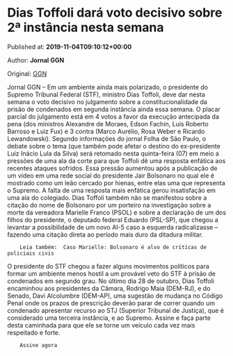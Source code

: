 
# Dias Toffoli dará voto decisivo sobre 2ª instância nesta semana

Published at: **2019-11-04T09:10:12+00:00**

Author: **Jornal GGN**

Original: [GGN](https://jornalggn.com.br/justica/dias-toffoli-dara-voto-decisivo-sobre-2a-instancia-nesta-semana/)

Jornal GGN – Em um ambiente ainda mais polarizado, o presidente do Supremo Tribunal Federal (STF), ministro Dias Toffoli, deve dar nesta semana o voto decisivo no julgamento sobre a constitucionalidade da prisão de condenados em segunda instância ainda essa semana.
O placar parcial do julgamento está em 4 votos a favor da execução antecipada da pena (dos ministros Alexandre de Moraes, Edson Fachin, Luís Roberto Barroso e Luiz Fux) e 3 contra (Marco Aurélio, Rosa Weber e Ricardo Lewandowski).
Segundo informações do jornal Folha de São Paulo, o debate sobre o tema (que também pode afetar o destino do ex-presidente Luiz Inácio Lula da Silva) será retomado nesta quinta-feira (07) em meio a pressões de uma ala da corte para que Toffoli dê uma resposta enfática aos recentes ataques sofridos.
Essa pressão aumentou após a publicação de um vídeo em uma rede social do presidente Jair Bolsonaro no qual ele é mostrado como um leão cercado por hienas, entre elas uma que representa o Supremo. A falta de uma resposta mais enfática gerou insatisfação em uma ala do colegiado.
Dias Toffoli também não se manifestou sobre a citação do nome de Bolsonaro por um porteiro na investigação sobre a morte da vereadora Marielle Franco (PSOL) e sobre a declaração de um dos filhos do presidente, o deputado federal Eduardo (PSL-SP), que chegou a levantar a possibilidade de um novo AI-5 caso a esquerda radicalizasse – fazendo uma citação direta ao período mais duro da ditadura militar.

        Leia também:  Caso Marielle: Bolsonaro é alvo de críticas de policiais civis
      
O presidente do STF chegou a fazer alguns movimentos políticos para formar um ambiente menos hostil a um provável veto do STF à prisão de condenados em segundo grau. No último dia 28 de outubro, Dias Toffoli encaminhou aos presidentes da Câmara, Rodrigo Maia (DEM-RJ), e do Senado, Davi Alcolumbre (DEM-AP), uma sugestão de mudança no Código Penal onde os prazos de prescrição deverão parar de correr quando um condenado apresentar recurso ao STJ (Superior Tribunal de Justiça), que é considerado uma terceira instância, e ao Supremo.
Assine e faça parte desta caminhada para que ele se torne um veículo cada vez mais respeitado e forte.

        Assine agora
      
